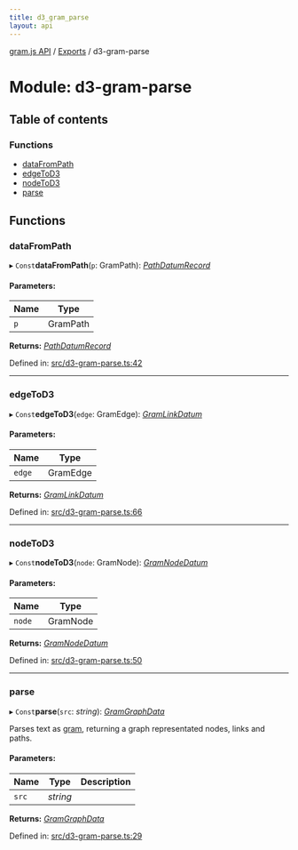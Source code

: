```yaml
---
title: d3_gram_parse
layout: api
---
```


[gram.js API](../README.md) / [Exports](../modules.md) / d3-gram-parse

# Module: d3-gram-parse

## Table of contents

### Functions

- [dataFromPath](d3_gram_parse.md#datafrompath)
- [edgeToD3](d3_gram_parse.md#edgetod3)
- [nodeToD3](d3_gram_parse.md#nodetod3)
- [parse](d3_gram_parse.md#parse)

## Functions

### dataFromPath

▸ `Const`**dataFromPath**(`p`: GramPath): [*PathDatumRecord*](d3_gram_types.md#pathdatumrecord)

#### Parameters:

Name | Type |
------ | ------ |
`p` | GramPath |

**Returns:** [*PathDatumRecord*](d3_gram_types.md#pathdatumrecord)

Defined in: [src/d3-gram-parse.ts:42](https://github.com/gram-data/d3-gram/blob/b65614d/src/d3-gram-parse.ts#L42)

___

### edgeToD3

▸ `Const`**edgeToD3**(`edge`: GramEdge): [*GramLinkDatum*](../interfaces/d3_gram_types.gramlinkdatum.md)

#### Parameters:

Name | Type |
------ | ------ |
`edge` | GramEdge |

**Returns:** [*GramLinkDatum*](../interfaces/d3_gram_types.gramlinkdatum.md)

Defined in: [src/d3-gram-parse.ts:66](https://github.com/gram-data/d3-gram/blob/b65614d/src/d3-gram-parse.ts#L66)

___

### nodeToD3

▸ `Const`**nodeToD3**(`node`: GramNode): [*GramNodeDatum*](../interfaces/d3_gram_types.gramnodedatum.md)

#### Parameters:

Name | Type |
------ | ------ |
`node` | GramNode |

**Returns:** [*GramNodeDatum*](../interfaces/d3_gram_types.gramnodedatum.md)

Defined in: [src/d3-gram-parse.ts:50](https://github.com/gram-data/d3-gram/blob/b65614d/src/d3-gram-parse.ts#L50)

___

### parse

▸ `Const`**parse**(`src`: *string*): [*GramGraphData*](../interfaces/d3_gram_types.gramgraphdata.md)

Parses text as [gram](https://github.com/gram-data/gram-js),
returning a graph representated nodes, links and paths.

#### Parameters:

Name | Type | Description |
------ | ------ | ------ |
`src` | *string* |     |

**Returns:** [*GramGraphData*](../interfaces/d3_gram_types.gramgraphdata.md)

Defined in: [src/d3-gram-parse.ts:29](https://github.com/gram-data/d3-gram/blob/b65614d/src/d3-gram-parse.ts#L29)

